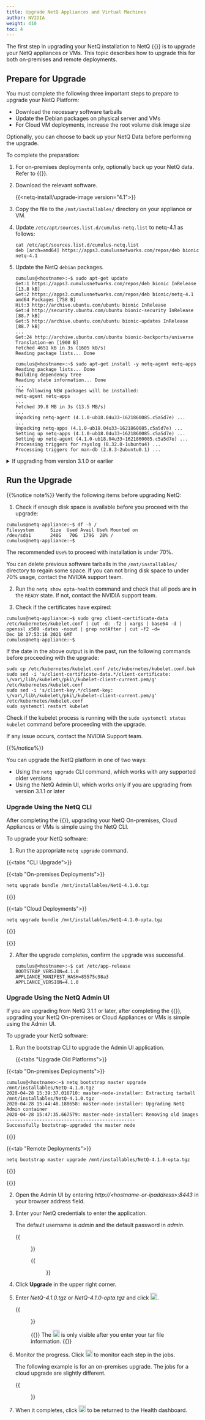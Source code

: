 ```yaml
---
title: Upgrade NetQ Appliances and Virtual Machines
author: NVIDIA
weight: 410
toc: 4
---
```


The first step in upgrading your NetQ installation to NetQ {{<version>}} is to upgrade your NetQ appliances or VMs. This topic describes how to upgrade this for both on-premises and remote deployments.

## Prepare for Upgrade

You must complete the following three important steps to prepare to upgrade your NetQ Platform:

- Download the necessary software tarballs
- Update the Debian packages on physical server and VMs
- For Cloud VM deployments, increase the root volume disk image size

Optionally, you can choose to back up your NetQ Data before performing the upgrade.

To complete the preparation:

1. For on-premises deployments only, optionally back up your NetQ data. Refer to {{<link title="Back Up and Restore NetQ">}}.

2. Download the relevant software.

    {{<netq-install/upgrade-image version="4.1">}}

3. Copy the file to the `/mnt/installables/` directory on your appliance or VM.

4. Update `/etc/apt/sources.list.d/cumulus-netq.list` to netq-4.1 as follows:

    ```
    cat /etc/apt/sources.list.d/cumulus-netq.list
    deb [arch=amd64] https://apps3.cumulusnetworks.com/repos/deb bionic netq-4.1
    ```

5. Update the NetQ `debian` packages.

    ```
    cumulus@<hostname>:~$ sudo apt-get update
    Get:1 https://apps3.cumulusnetworks.com/repos/deb bionic InRelease [13.8 kB]
    Get:2 https://apps3.cumulusnetworks.com/repos/deb bionic/netq-4.1 amd64 Packages [758 B]
    Hit:3 http://archive.ubuntu.com/ubuntu bionic InRelease
    Get:4 http://security.ubuntu.com/ubuntu bionic-security InRelease [88.7 kB]
    Get:5 http://archive.ubuntu.com/ubuntu bionic-updates InRelease [88.7 kB]
    ...
    Get:24 http://archive.ubuntu.com/ubuntu bionic-backports/universe Translation-en [1900 B]
    Fetched 4651 kB in 3s (1605 kB/s)
    Reading package lists... Done
    ```

    ```
    cumulus@<hostname>:~$ sudo apt-get install -y netq-agent netq-apps
    Reading package lists... Done
    Building dependency tree
    Reading state information... Done
    ...
    The following NEW packages will be installed:
    netq-agent netq-apps
    ...
    Fetched 39.8 MB in 3s (13.5 MB/s)
    ...
    Unpacking netq-agent (4.1.0-ub18.04u33~1621860085.c5a5d7e) ...
    ...
    Unpacking netq-apps (4.1.0-ub18.04u33~1621860085.c5a5d7e) ...
    Setting up netq-apps (4.1.0-ub18.04u33~1621860085.c5a5d7e) ...
    Setting up netq-agent (4.1.0-ub18.04u33~1621860085.c5a5d7e) ...
    Processing triggers for rsyslog (8.32.0-1ubuntu4) ...
    Processing triggers for man-db (2.8.3-2ubuntu0.1) ...
    ```

<details>
<summary> If upgrading from version 3.1.0 or earlier</summary>
If you are upgrading NetQ as a VM in the cloud from version 3.1.0 or earlier, you must increase the root volume disk image size for proper operation of the lifecycle management feature.

{{<tabs "TabID89" >}}

{{<tab "VMware" >}}

1. Check the size of the existing disk in the VM to confirm it is 32 GB. In this example, the number of 1 MB blocks is 31583, or 32 GB.

    ```
    cumulus@netq-310-cloud:~$ df -hm /
    Filesystem     1M-blocks  Used Available Use% Mounted on
    /dev/sda1          31583  4771     26797  16% /
    ```

2. Shutdown the VM.

    {{<figure src="/images/netq/upgrade-root-disk-shutdown-vm-320.png" width="700" caption="Shutting down VMware VM using Shut down button in ESX">}}

3. After the VM is shutdown (Shut down button is grayed out), click **Edit**.

    {{<figure src="/images/netq/upgrade-root-disk-edit-vm-320.png" width="700">}}

4. In the **Edit settings** > **Virtual Hardware** > **Hard disk** field, change the 32 to 64 on the server hosting the VM.

    {{<figure src="/images/netq/upgrade-root-disk-edit-size-320.png" width="400">}}

5. Click **Save**.

6. Start the VM, log back in.

7. From step 1 we know the name of the root disk is */dev/sda1*. Use that to run the following commands on the partition.

    ```
    cumulus@netq-310-cloud:~$ sudo growpart /dev/sda 1
    CHANGED: partition=1 start=227328 old: size=66881503 end=67108831 new: size=133990367,end=134217695

    cumulus@netq-310-cloud:~$ sudo resize2fs /dev/sda1
    resize2fs 1.44.1 (24-Mar-2018)
    Filesystem at /dev/sda1 is mounted on /; on-line resizing required
    old_desc_blocks = 4, new_desc_blocks = 8
    The filesystem on /dev/sda1 is now 16748795 (4k) blocks long.
    ```

6. Verify the disk is now configured with 64 GB. In this example, the number of 1 MB blocks is now 63341, or 64 GB.

    ```
    cumulus@netq-310-cloud:~$ df -hm /
    Filesystem     1M-blocks  Used Available Use% Mounted on
    /dev/sda1          63341  4772     58554   8% /
    ```

{{</tab>}}

{{<tab "KVM" >}}

1. Check the size of the existing hard disk in the VM to confirm it is 32 GB. In this example, the number of 1 MB blocks is 31583, or 32 GB.

    ```
    cumulus@netq-310-cloud:~$ df -hm /
    Filesystem     1M-blocks  Used Available Use% Mounted on
    /dev/vda1          31583  1192     30375   4% /
    ```

2. Shutdown the VM.

3. Check the size of the existing disk on the server hosting the VM to confirm it is 32 GB. In this example, the size appears in the **virtual size** field.

    ```
    root@server:/var/lib/libvirt/images# qemu-img info netq-3.1.0-ubuntu-18.04-tscloud-qemu.qcow2
    image: netq-3.1.0-ubuntu-18.04-tscloud-qemu.qcow2
    file format: qcow2
    virtual size: 32G (34359738368 bytes)
    disk size: 1.3G
    cluster_size: 65536
    Format specific information:
        compat: 1.1
        lazy refcounts: false
        refcount bits: 16
        corrupt: false
    ```

4. Add 32 GB to the image.

    ```
    root@server:/var/lib/libvirt/images# qemu-img resize netq-3.1.0-ubuntu-18.04-tscloud-qemu.qcow2 +32G
    Image resized.
    ```

5. Verify the change.

    ```
    root@server:/var/lib/libvirt/images# qemu-img info netq-3.1.0-ubuntu-18.04-tscloud-qemu.qcow2
    image: netq-3.1.0-ubuntu-18.04-tscloud-qemu.qcow2
    file format: qcow2
    virtual size: 64G (68719476736 bytes)
    disk size: 1.3G
    cluster_size: 65536
    Format specific information:
        compat: 1.1
        lazy refcounts: false
        refcount bits: 16
        corrupt: false
    ```

6. Start the VM and log back in.

7. From step 1 you know the name of the root disk is */dev/vda 1*. Use that to run the following commands on the partition.

    ```
    cumulus@netq-310-cloud:~$ sudo growpart /dev/vda 1
    CHANGED: partition=1 start=227328 old: size=66881503 end=67108831 new: size=133990367,end=134217695

    cumulus@netq-310-cloud:~$ sudo resize2fs /dev/vda1
    resize2fs 1.44.1 (24-Mar-2018)
    Filesystem at /dev/vda1 is mounted on /; on-line resizing required
    old_desc_blocks = 4, new_desc_blocks = 8
    The filesystem on /dev/vda1 is now 16748795 (4k) blocks long.
    ```

8. Verify the disk is now configured with 64 GB. In this example, the number of 1 MB blocks is now 63341, or 64 GB.

```
cumulus@netq-310-cloud:~$ df -hm /
Filesystem     1M-blocks  Used Available Use% Mounted on
/dev/vda1          63341  1193     62132   2% /
```

{{</tab>}}

{{</tabs>}}

You can now upgrade your appliance using the NetQ Admin UI, in the next section. Alternately, you can upgrade using the CLI here: {{<link title="#Upgrade Your Platform Using the NetQ CLI" text="Upgrade Your Platform Using the NetQ CLI">}}.
</details>

## Run the Upgrade

{{%notice note%}}
Verify the following items before upgrading NetQ:

1. Check if enough disk space is available before you proceed with the upgrade:

```
cumulus@netq-appliance:~$ df -h /
Filesystem      Size  Used Avail Use% Mounted on
/dev/sda1       248G   70G  179G  28% /
cumulus@netq-appliance:~$
```

The recommended `Use%` to proceed with installation is under 70%.

You can delete previous software tarballs in the `/mnt/installables/` directory to regain some space.
If you can not bring disk space to under 70% usage, contact the NVIDIA support team.

2. Run the `netq show opta-health` command and check that all pods are in the `READY` state. If not, contact the NVIDIA support team.

3. Check if the certificates have expired:

```
cumulus@netq-appliance:~$ sudo grep client-certificate-data /etc/kubernetes/kubelet.conf | cut -d: -f2 | xargs | base64 -d | openssl x509 -dates -noout | grep notAfter | cut -f2 -d=
Dec 18 17:53:16 2021 GMT
cumulus@netq-appliance:~$
```

If the date in the above output is in the past, run the following commands before proceeding with the upgrade:
```
sudo cp /etc/kubernetes/kubelet.conf /etc/kubernetes/kubelet.conf.bak
sudo sed -i 's/client-certificate-data.*/client-certificate: \/var\/lib\/kubelet\/pki\/kubelet-client-current.pem/g' /etc/kubernetes/kubelet.conf
sudo sed -i 's/client-key.*/client-key: \/var\/lib\/kubelet\/pki\/kubelet-client-current.pem/g' /etc/kubernetes/kubelet.conf
sudo systemctl restart kubelet
```

Check if the kubelet process is running with the `sudo systemctl status kubelet` command before proceeding with the upgrade.

If any issue occurs, contact the NVIDIA Support team.

{{%/notice%}}

You can upgrade the NetQ platform in one of two ways:

- Using the `netq upgrade` CLI command, which works with any supported older versions
- Using the NetQ Admin UI, which works only if you are upgrading from version 3.1.1 or later

### Upgrade Using the NetQ CLI

After completing the {{<link url="#prepare-for-upgrade" text="preparation steps">}}, upgrading your NetQ On-premises, Cloud Appliances or VMs is simple using the NetQ CLI.

To upgrade your NetQ software:

1. Run the appropriate `netq upgrade` command.

{{<tabs "CLI Upgrade">}}

{{<tab "On-premises Deployments">}}

```
netq upgrade bundle /mnt/installables/NetQ-4.1.0.tgz
```

{{</tab>}}

{{<tab "Cloud Deployments">}}

```
netq upgrade bundle /mnt/installables/NetQ-4.1.0-opta.tgz
```

{{</tab>}}

{{</tabs>}}

2. After the upgrade completes, confirm the upgrade was successful.

    ```
    cumulus@<hostname>:~$ cat /etc/app-release
    BOOTSTRAP_VERSION=4.1.0
    APPLIANCE_MANIFEST_HASH=85575c98a3
    APPLIANCE_VERSION=4.1.0
    ```

### Upgrade Using the NetQ Admin UI

If you are upgrading from NetQ 3.1.1 or later, after completing the {{<link url="#prepare-for-upgrade" text="preparation steps">}}, upgrading your NetQ On-premises or Cloud Appliances or VMs is simple using the Admin UI.

To upgrade your NetQ software:

1. Run the bootstrap CLI to upgrade the Admin UI application.

    {{<tabs "Upgrade Old Platforms">}}

{{<tab "On-premises Deployments">}}

```
cumulus@<hostname>:~$ netq bootstrap master upgrade /mnt/installables/NetQ-4.1.0.tgz
2020-04-28 15:39:37.016710: master-node-installer: Extracting tarball /mnt/installables/NetQ-4.1.0.tgz
2020-04-28 15:44:48.188658: master-node-installer: Upgrading NetQ Admin container
2020-04-28 15:47:35.667579: master-node-installer: Removing old images
-----------------------------------------------
Successfully bootstrap-upgraded the master node
```

{{</tab>}}

{{<tab "Remote Deployments">}}

```
netq bootstrap master upgrade /mnt/installables/NetQ-4.1.0-opta.tgz
```

{{</tab>}}

{{</tabs>}}

2. Open the Admin UI by entering *http://\<hostname-or-ipaddress\>:8443* in your browser address field.

3. Enter your NetQ credentials to enter the application.

    The default username is *admin* and the default password in *admin*.

    {{<figure src="/images/netq/adminui-health-tab-onprem-320.png" width="700" caption="On-premises deployment">}}

    {{<figure src="/images/netq/adminui-health-tab-cloud-330.png" width="700" caption="Remote (cloud) deployment">}}

4. Click **Upgrade** in the upper right corner.

5. Enter *NetQ-4.1.0.tgz* or *NetQ-4.1.0-opta.tgz* and click <img src="https://icons.cumulusnetworks.com/01-Interface-Essential/50-Navigate/navigation-right-circle-1_1.svg" height="18" width="18"/>.

    {{<figure src="/images/netq/adminui-upgrade-enter-tar-330.png" width="700">}}

    {{<notice tip>}}
The <img src="https://icons.cumulusnetworks.com/01-Interface-Essential/50-Navigate/navigation-right-circle-1_1.svg" height="18" width="18"/> is only visible after you enter your tar file information.
    {{</notice>}}

6. Monitor the progress. Click <img src="https://icons.cumulusnetworks.com/52-Arrows-Diagrams/01-Arrows/arrow-circle-down.svg" height="18" width="18"/> to monitor each step in the jobs.

    The following example is for an on-premises upgrade. The jobs for a cloud upgrade are slightly different.

    {{<figure src="/images/netq/adminui-upgrade-progress-4.0.0.png" width="700">}}

7. When it completes, click <img src="https://icons.cumulusnetworks.com/01-Interface-Essential/50-Navigate/navigation-right-circle-1_1.svg" height="18" width="18"/> to be returned to the Health dashboard.
